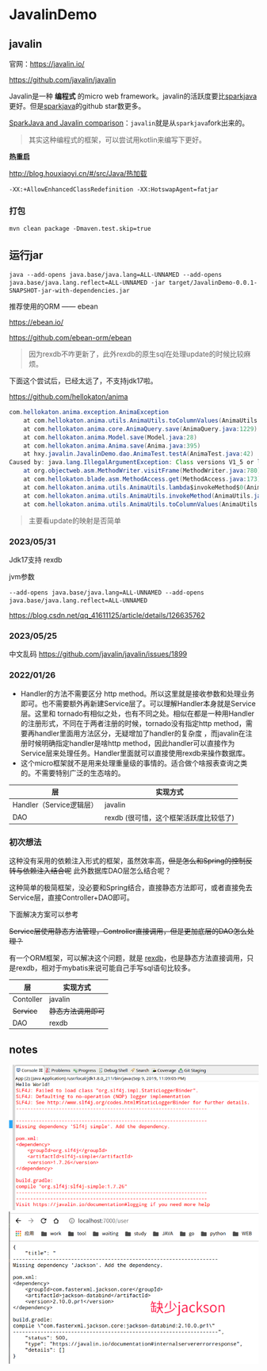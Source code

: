 # JavalinDemo

## javalin

官网：https://javalin.io/

https://github.com/javalin/javalin

Javalin是一种 **编程式** 的micro web framework。javalin的活跃度要比[sparkjava](https://github.com/perwendel/spark)
更好。但是[sparkjava](https://github.com/perwendel/spark)的github star数更多。

[SparkJava and Javalin comparison](https://javalin.io/comparisons/sparkjava)：`javalin`就是从`sparkjava`fork出来的。

> 其实这种编程式的框架，可以尝试用kotlin来编写下更好。

**热重启**

http://blog.houxiaoyi.cn/#/src/Java/热加载

```shell
-XX:+AllowEnhancedClassRedefinition -XX:HotswapAgent=fatjar
```

### 打包

```shell
mvn clean package -Dmaven.test.skip=true
```
## 运行jar

```shell
java --add-opens java.base/java.lang=ALL-UNNAMED --add-opens java.base/java.lang.reflect=ALL-UNNAMED -jar target/JavalinDemo-0.0.1-SNAPSHOT-jar-with-dependencies.jar
```

推荐使用的ORM —— ebean

https://ebean.io/

https://github.com/ebean-orm/ebean

> 因为rexdb不咋更新了，此外rexdb的原生sql在处理update的时候比较麻烦。

下面这个尝试后，已经太远了，不支持jdk17啦。

https://github.com/hellokaton/anima

```java
com.hellokaton.anima.exception.AnimaException
	at com.hellokaton.anima.utils.AnimaUtils.toColumnValues(AnimaUtils.java:104)
	at com.hellokaton.anima.core.AnimaQuery.save(AnimaQuery.java:1229)
	at com.hellokaton.anima.Model.save(Model.java:28)
	at com.hellokaton.anima.Anima.save(Anima.java:395)
	at hxy.javalin.JavalinDemo.dao.AnimaTest.testA(AnimaTest.java:42)
Caused by: java.lang.IllegalArgumentException: Class versions V1_5 or less must use F_NEW frames.
	at org.objectweb.asm.MethodWriter.visitFrame(MethodWriter.java:780)
	at com.hellokaton.blade.asm.MethodAccess.get(MethodAccess.java:173)
	at com.hellokaton.anima.utils.AnimaUtils.lambda$invokeMethod$0(AnimaUtils.java:127)
	at com.hellokaton.anima.utils.AnimaUtils.invokeMethod(AnimaUtils.java:125)
	at com.hellokaton.anima.utils.AnimaUtils.toColumnValues(AnimaUtils.java:95)
```

> 主要看update的映射是否简单

### 2023/05/31

Jdk17支持 rexdb

jvm参数

```shell
--add-opens java.base/java.lang=ALL-UNNAMED --add-opens java.base/java.lang.reflect=ALL-UNNAMED 
```

https://blog.csdn.net/qq_41611125/article/details/126635762

### 2023/05/25

中文乱码
https://github.com/javalin/javalin/issues/1899

### 2022/01/26

* Handler的方法不需要区分 http method。所以这里就是接收参数和处理业务即可。也不需要额外再新建Service层了。可以理解Handler本身就是Service层。这里和
  tornado有相似之处，也有不同之处。相似在都是一种用Handler的注册形式，不同在于两者注册的时候，tornado没有指定http
  method，需要再handler里面用方法区分，无疑增加了handler的复杂度
  ，而javalin在注册时候明确指定handler是啥http method，因此handler可以直接作为Service层来处理任务。Handler里面就可以直接使用rexdb来操作数据库。
* 这个micro框架就不是用来处理重量级的事情的。适合做个啥报表查询之类的。不需要特别广泛的生态啥的。

 层                   | 实现方式                    
---------------------|-------------------------
 Handler（Service逻辑层） | javalin                 
 DAO                 | rexdb (很可惜，这个框架活跃度比较低了) 


### 初次想法

这种没有采用的依赖注入形式的框架，虽然效率高，~~但是怎么和Spring的控制反转与依赖注入结合呢~~ 此外数据库DAO层怎么结合呢？

这种简单的极简框架，没必要和Spring结合，直接静态方法即可，或者直接免去Service层，直接Controller+DAO即可。

下面解决方案可以参考

~~Service层使用静态方法管理，Controller直接调用，但是更加底层的DAO怎么处理？~~

有一个ORM框架，可以解决这个问题，就是 [rexdb](https://rexdb.gitee.io/)，也是静态方法直接调用，只是rexdb，相对于mybatis来说可能自己手写sql语句比较多。

 层           | 实现方式         
-------------|--------------
 Contoller   | javalin      
 ~~Service~~ | ~~静态方法调用即可~~ 
 DAO         | rexdb        

## notes

![](./asset/img/slf4j.png)
![](./asset/img/缺少json.png)
